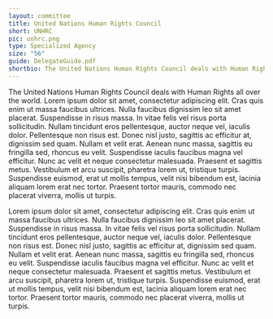 ```yaml
---
layout: committee
title: United Nations Human Rights Council
short: UNHRC
pic: unhrc.png
type: Specialized Agency
size: "56"
guide: DelegateGuide.pdf
shortbio: The United Nations Human Rights Council deals with Human Rights all over the world.
---
```


The United Nations Human Rights Council deals with Human Rights all over the world. Lorem ipsum dolor sit amet, consectetur adipiscing elit. Cras quis enim ut massa faucibus ultrices. Nulla faucibus dignissim leo sit amet placerat. Suspendisse in risus massa. In vitae felis vel risus porta sollicitudin. Nullam tincidunt eros pellentesque, auctor neque vel, iaculis dolor. Pellentesque non risus est. Donec nisl justo, sagittis ac efficitur at, dignissim sed quam. Nullam et velit erat. Aenean nunc massa, sagittis eu fringilla sed, rhoncus eu velit. Suspendisse iaculis faucibus magna vel efficitur. Nunc ac velit et neque consectetur malesuada. Praesent et sagittis metus. Vestibulum et arcu suscipit, pharetra lorem ut, tristique turpis. Suspendisse euismod, erat ut mollis tempus, velit nisi bibendum est, lacinia aliquam lorem erat nec tortor. Praesent tortor mauris, commodo nec placerat viverra, mollis ut turpis.

Lorem ipsum dolor sit amet, consectetur adipiscing elit. Cras quis enim ut massa faucibus ultrices. Nulla faucibus dignissim leo sit amet placerat. Suspendisse in risus massa. In vitae felis vel risus porta sollicitudin. Nullam tincidunt eros pellentesque, auctor neque vel, iaculis dolor. Pellentesque non risus est. Donec nisl justo, sagittis ac efficitur at, dignissim sed quam. Nullam et velit erat. Aenean nunc massa, sagittis eu fringilla sed, rhoncus eu velit. Suspendisse iaculis faucibus magna vel efficitur. Nunc ac velit et neque consectetur malesuada. Praesent et sagittis metus. Vestibulum et arcu suscipit, pharetra lorem ut, tristique turpis. Suspendisse euismod, erat ut mollis tempus, velit nisi bibendum est, lacinia aliquam lorem erat nec tortor. Praesent tortor mauris, commodo nec placerat viverra, mollis ut turpis.
